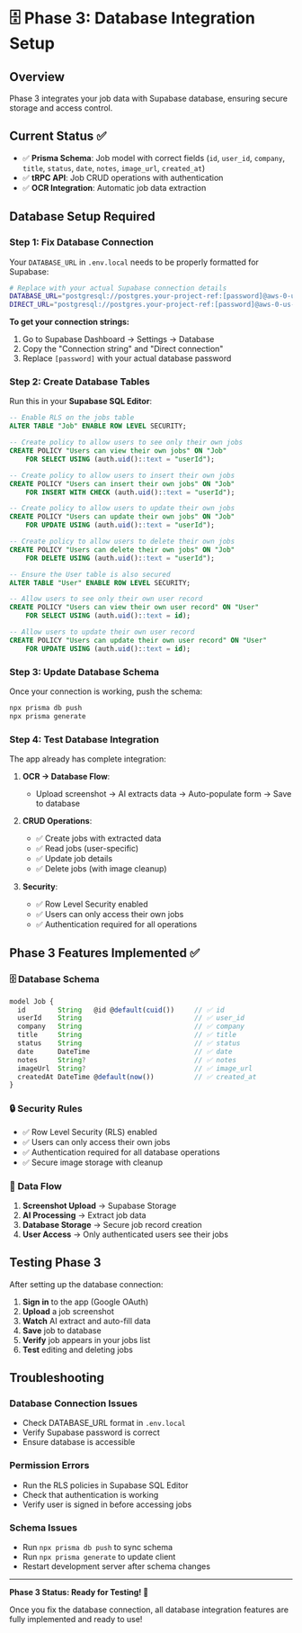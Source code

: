 # 🗄️ Phase 3: Database Integration Setup

## Overview
Phase 3 integrates your job data with Supabase database, ensuring secure storage and access control.

## Current Status ✅
- ✅ **Prisma Schema**: Job model with correct fields (`id`, `user_id`, `company`, `title`, `status`, `date`, `notes`, `image_url`, `created_at`)
- ✅ **tRPC API**: Job CRUD operations with authentication
- ✅ **OCR Integration**: Automatic job data extraction

## Database Setup Required

### Step 1: Fix Database Connection

Your `DATABASE_URL` in `.env.local` needs to be properly formatted for Supabase:

```bash
# Replace with your actual Supabase connection details
DATABASE_URL="postgresql://postgres.your-project-ref:[password]@aws-0-us-west-1.pooler.supabase.com:6543/postgres?pgbouncer=true"
DIRECT_URL="postgresql://postgres.your-project-ref:[password]@aws-0-us-west-1.pooler.supabase.com:5432/postgres"
```

**To get your connection strings:**
1. Go to Supabase Dashboard → Settings → Database
2. Copy the "Connection string" and "Direct connection"
3. Replace `[password]` with your actual database password

### Step 2: Create Database Tables

Run this in your **Supabase SQL Editor**:

```sql
-- Enable RLS on the jobs table
ALTER TABLE "Job" ENABLE ROW LEVEL SECURITY;

-- Create policy to allow users to see only their own jobs
CREATE POLICY "Users can view their own jobs" ON "Job"
    FOR SELECT USING (auth.uid()::text = "userId");

-- Create policy to allow users to insert their own jobs
CREATE POLICY "Users can insert their own jobs" ON "Job"
    FOR INSERT WITH CHECK (auth.uid()::text = "userId");

-- Create policy to allow users to update their own jobs
CREATE POLICY "Users can update their own jobs" ON "Job"
    FOR UPDATE USING (auth.uid()::text = "userId");

-- Create policy to allow users to delete their own jobs
CREATE POLICY "Users can delete their own jobs" ON "Job"
    FOR DELETE USING (auth.uid()::text = "userId");

-- Ensure the User table is also secured
ALTER TABLE "User" ENABLE ROW LEVEL SECURITY;

-- Allow users to see only their own user record
CREATE POLICY "Users can view their own user record" ON "User"
    FOR SELECT USING (auth.uid()::text = id);

-- Allow users to update their own user record
CREATE POLICY "Users can update their own user record" ON "User"
    FOR UPDATE USING (auth.uid()::text = id);
```

### Step 3: Update Database Schema

Once your connection is working, push the schema:

```bash
npx prisma db push
npx prisma generate
```

### Step 4: Test Database Integration

The app already has complete integration:

1. **OCR → Database Flow**:
   - Upload screenshot → AI extracts data → Auto-populate form → Save to database

2. **CRUD Operations**:
   - ✅ Create jobs with extracted data
   - ✅ Read jobs (user-specific)
   - ✅ Update job details
   - ✅ Delete jobs (with image cleanup)

3. **Security**:
   - ✅ Row Level Security enabled
   - ✅ Users can only access their own jobs
   - ✅ Authentication required for all operations

## Phase 3 Features Implemented ✅

### 🗄️ Database Schema
```typescript
model Job {
  id        String   @id @default(cuid())     // ✅ id
  userId    String                            // ✅ user_id  
  company   String                            // ✅ company
  title     String                            // ✅ title
  status    String                            // ✅ status
  date      DateTime                          // ✅ date
  notes     String?                           // ✅ notes
  imageUrl  String?                           // ✅ image_url
  createdAt DateTime @default(now())          // ✅ created_at
}
```

### 🔒 Security Rules
- ✅ Row Level Security (RLS) enabled
- ✅ Users can only access their own jobs
- ✅ Authentication required for all database operations
- ✅ Secure image storage with cleanup

### 🔄 Data Flow
1. **Screenshot Upload** → Supabase Storage
2. **AI Processing** → Extract job data
3. **Database Storage** → Secure job record creation
4. **User Access** → Only authenticated users see their jobs

## Testing Phase 3

After setting up the database connection:

1. **Sign in** to the app (Google OAuth)
2. **Upload** a job screenshot
3. **Watch** AI extract and auto-fill data
4. **Save** job to database
5. **Verify** job appears in your jobs list
6. **Test** editing and deleting jobs

## Troubleshooting

### Database Connection Issues
- Check DATABASE_URL format in `.env.local`
- Verify Supabase password is correct
- Ensure database is accessible

### Permission Errors
- Run the RLS policies in Supabase SQL Editor
- Check that authentication is working
- Verify user is signed in before accessing jobs

### Schema Issues
- Run `npx prisma db push` to sync schema
- Run `npx prisma generate` to update client
- Restart development server after schema changes

---

**Phase 3 Status: Ready for Testing! 🚀**

Once you fix the database connection, all database integration features are fully implemented and ready to use!
